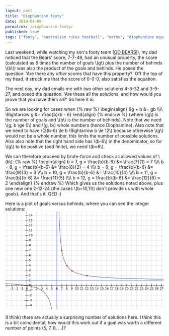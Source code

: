 ```yaml
---
layout: post
title: "Diophantine footy"
date: 2019-04-09
permalink: /diophantine-footy/
published: true
tags: ["footy", "australian rules football", "maths", "diophantine equations", ]
---
```


Last weekend, while watching my son's footy team ([GO BEARS!](https://bhfcbears.com.au/)), my dad noticed that the Bears' score, 7-7-49, had an unusual property, the score (calculated as 6 times the number of goals \\(g\\) plus the number of behinds \\(b\\)) was also the product of the goals and behinds. He posed the question: 'Are there any *other* scores that have this property?' Off the top of my head, it struck me that the score of 0-0-0, also satisfies the equation.

The next day, my dad emails me with two other solutions 4-8-32 and 3-9-27, and posed the question: 'Are these all the solutions, and how would you prove that you have them all?' So here it is:

So we are looking for cases when
{% raw %}
\begin{align}
6g + b &= gb \\\\\\\\
\Rightarrow g &= \frac{b}{b - 6}
\end{align}
{% endraw %}
(where \\(g\\) is the number of goals and \\(b\\) is the number of behinds).
Note that we need \\(g, b \ge 0\\) and \\(g, b\\) whole numbers (hence Diophantine).
Also note that we need to have \\(2(b-6) \le b \Rightarrow b \le 12\\) because otherwise \\(g\\) would not be a whole number, this limits the number of possible solutions.
Also also note that the right hand side has \\(b-6\\) in the denominator, so for \\(g\\) to be positive (and finite), we need \\(b>6\\).

We can therefore proceed by brute-force and check all allowed values of \\(b\\):
{% raw %}
\begin{align}
b = 7, g = \frac{b}{b-6} &= \frac{7}{1} = 7 \\\\\\\\
b = 8, g = \frac{b}{b-6} &= \frac{8}{2} = 4 \\\\\\\\
b = 9, g = \frac{b}{b-6} &= \frac{9}{3} = 3 \\\\\\\\
b = 10, g = \frac{b}{b-6} &= \frac{10}{4} \\\\\\\\
b = 11, g = \frac{b}{b-6} &= \frac{11}{5} \\\\\\\\
b = 12, g = \frac{b}{b-6} &= \frac{12}{6} = 2
\end{align}
{% endraw %}
Which gives us the solutions noted above, plus one new one 2-12-24 (the cases \\(b=10,11\\) don't provide us with whole goals). And that's it. QED :)

Here is a plot of goals versus behinds, where you can see the integer solutions:
![Plot of goals versus behinds.](../assets/img/footy-score-plot.png "Plot of goals versus behinds.")

(I think) there are actually a surprising number of solutions here. I think this is a bit coincidental, how would this work out if a goal was worth a different number of points (5, 7, 8, ...)?
